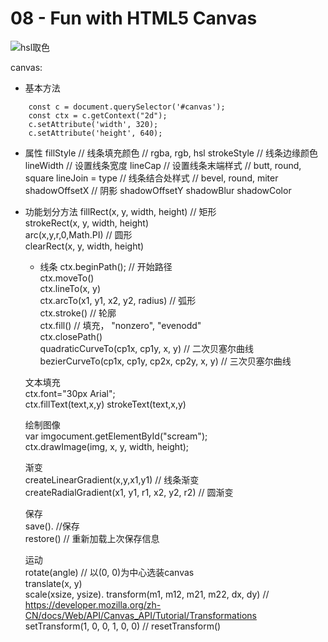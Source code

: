 # 08 - Fun with HTML5 Canvas

![hsl取色](http://mothereffinghsl.com/)

canvas:
- 基本方法
```
	const c = document.querySelector('#canvas');
	const ctx = c.getContext("2d");
	c.setAttribute('width', 320);
	c.setAttribute('height', 640);
```
- 属性
	fillStyle // 线条填充颜色 // rgba, rgb, hsl
	strokeStyle // 线条边缘颜色 
	lineWidth  // 设置线条宽度
	lineCap  // 设置线条末端样式  // butt, round, square
	lineJoin = type // 线条结合处样式 // bevel, round, miter
	shadowOffsetX  // 阴影
	shadowOffsetY
	shadowBlur
	shadowColor

- 功能划分方法
	fillRect(x, y, width, height) // 矩形  
	strokeRect(x, y, width, height)  
	arc(x,y,r,0,Math.PI)          // 圆形  
	clearRect(x, y, width, height)   

	- 线条
	ctx.beginPath(); // 开始路径  
	ctx.moveTo()  
	ctx.lineTo(x, y)  
	ctx.arcTo(x1, y1, x2, y2, radius) // 弧形  
	ctx.stroke()  // 轮廓   
	ctx.fill()    // 填充， "nonzero", "evenodd"  
	ctx.closePath()  
	quadraticCurveTo(cp1x, cp1y, x, y) // 二次贝塞尔曲线  
	bezierCurveTo(cp1x, cp1y, cp2x, cp2y, x, y) // 三次贝塞尔曲线

	文本填充  
	ctx.font="30px Arial";  
	ctx.fillText(text,x,y) 
	strokeText(text,x,y)  

	绘制图像  
	var imgocument.getElementById("scream");  
	ctx.drawImage(img, x, y, width, height);  

	渐变  
	createLinearGradient(x,y,x1,y1) // 线条渐变    
	createRadialGradient(x1, y1, r1, x2, y2, r2) // 圆渐变   

	保存  
	save(). //保存  
	restore() // 重新加载上次保存信息  
	
	运动  
	rotate(angle) // 以(0, 0)为中心选装canvas  
	translate(x, y)  
	scale(xsize, ysize). 
	transform(m1, m12, m21, m22, dx, dy) // https://developer.mozilla.org/zh-CN/docs/Web/API/Canvas_API/Tutorial/Transformations  
	setTransform(1, 0, 0, 1, 0, 0)  // resetTransform()  